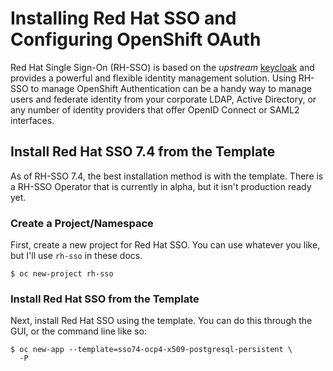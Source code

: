 # Installing Red Hat SSO and Configuring OpenShift OAuth

Red Hat Single Sign-On (RH-SSO) is based on the *upstream* [keycloak](https://www.keycloak.org/) and provides a powerful and flexible identity management solution.
Using RH-SSO to manage OpenShift Authentication can be a handy way to manage users and federate identity from your corporate LDAP, Active Directory, or any number of 
identity providers that offer OpenID Connect or SAML2 interfaces.

## Install Red Hat SSO 7.4 from the Template

As of RH-SSO 7.4, the best installation method is with the template.  There is a RH-SSO Operator that is currently in alpha, but it isn't production ready yet.

### Create a Project/Namespace

First, create a new project for Red Hat SSO.  You can use whatever you like, but I'll use `rh-sso` in these docs.

```
$ oc new-project rh-sso
```

### Install Red Hat SSO from the Template

Next, install Red Hat SSO using the template.  You can do this through the GUI, or the command line like so:

```
$ oc new-app --template=sso74-ocp4-x509-postgresql-persistent \
  -P 
```
